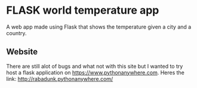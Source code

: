 # FLASK world temperature app
A web app made using Flask that shows the temperature given a city and a country.

## Website
There are still alot of bugs and what not with this site but I wanted to try host a flask application on https://www.pythonanywhere.com.
Heres the link: http://rabadunk.pythonanywhere.com/
